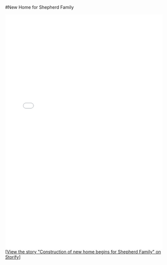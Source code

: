 #New Home for Shepherd Family

<div class="storify"><iframe src="//storify.com/Mosaic/construction-of-new-home-begins-for-shepherd-famil/embed?border=false" width="100%" height=750 frameborder=no allowtransparency=true></iframe><script src="//storify.com/Mosaic/construction-of-new-home-begins-for-shepherd-famil.js?border=false"></script><noscript>[<a href="//storify.com/Mosaic/construction-of-new-home-begins-for-shepherd-famil" target="_blank">View the story "Construction of new home begins for Shepherd Family" on Storify</a>]</noscript></div>
